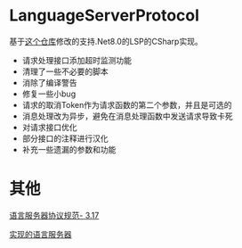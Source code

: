 # LanguageServerProtocol
基于[这个仓库](https://github.com/matarillo/LanguageServerProtocol)修改的支持.Net8.0的LSP的CSharp实现。

* 请求处理接口添加超时监测功能
* 清理了一些不必要的脚本
* 消除了编译警告
* 修复一些小bug
* 请求的取消Token作为请求函数的第二个参数，并且是可选的
* 消息处理改为异步，避免在消息处理函数中发送请求导致卡死
* 对请求接口优化
* 部分接口的注释进行汉化
* 补充一些遗漏的参数和功能

# 其他
[语言服务器协议规范- 3.17](https://microsoft.github.io/language-server-protocol/specifications/lsp/3.17/specification)

[实现的语言服务器](https://microsoft.github.io/language-server-protocol/implementors/servers/)